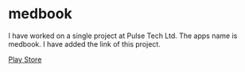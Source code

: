 # medbook
I have worked on a single project at Pulse Tech Ltd.
The apps name is medbook.
I have added the link of this project.

[Play Store](https://play.google.com/store/apps/details?id=com.pulsetechltd.medbook&hl=en)
